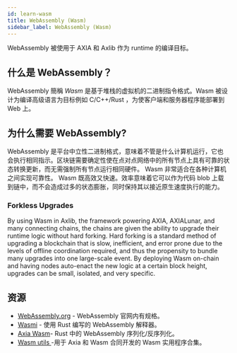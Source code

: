 ```yaml
---
id: learn-wasm
title: WebAssembly (Wasm)
sidebar_label: WebAssembly (Wasm)
---
```


WebAssembly 被使用于 AXIA 和 Axlib 作为 runtime 的编译目标。

## 什么是 WebAssembly？

WebAssembly 簡稱 _Wasm_ 是基于堆栈的虚拟机的二进制指令格式。Wasm 被设计为编译高级语言为目标例如 C/C++/Rust ，为使客户端和服务器程序能部署到 Web 上。

## 为什么需要 WebAssembly?

WebAssembly 是平台中立性二进制格式，意味着不管是什么计算机运行，它也会执行相同指示。区块链需要确定性使在点对点网络中的所有节点上具有可靠的状态转换更新，而无需强制所有节点运行相同硬件。 Wasm 非常适合在各种计算机之间实现可靠性。 Wasm 既高效又快速。效率意味着它可以作为代码 blob 上载到链中，而不会造成过多的状态膨胀，同时保持其以接近原生速度执行的能力。

### Forkless Upgrades

By using Wasm in Axlib, the framework powering AXIA, AXIALunar, and many connecting chains, the chains are given the ability to upgrade their runtime logic without hard forking. Hard forking is a standard method of upgrading a blockchain that is slow, inefficient, and error prone due to the levels of offline coordination required, and thus the propensity to bundle many upgrades into one large-scale event. By deploying Wasm on-chain and having nodes auto-enact the new logic at a certain block height, upgrades can be small, isolated, and very specific.

## 资源

- [WebAssembly.org](https://webassembly.org/) - WebAssembly 官网内有规格。
- [Wasmi](https://github.com/axia-tech/Wasmi) - 使用 Rust 编写的 WebAssembly 解释器。
- [Axia Wasm](https://github.com/axia-tech/axia-Wasm)- Rust 中的 WebAssembly 序列化/反序列化。
- [ Wasm utils ](https://github.com/axia-tech/Wasm-utils)-用于 Axia 和 Wasm 合同开发的 Wasm 实用程序合集。
